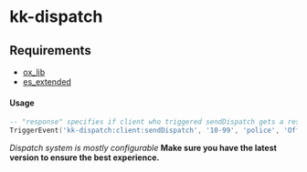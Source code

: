 # kk-dispatch

## Requirements
- [ox_lib](https://github.com/overextended/ox_lib)
- [es_extended](https://github.com/esx-framework/esx-legacy/tree/main/%5Besx%5D/es_extended)

#### Usage

```lua
-- "response" specifies if client who triggered sendDispatch gets a response if somebody is responding to he's call. (true of false)
TriggerEvent('kk-dispatch:client:sendDispatch', '10-99', 'police', 'Officer down', response)

```

*Dispatch system is mostly configurable*
**Make sure you have the latest version to ensure the best experience.**